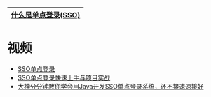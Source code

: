 


[什么是单点登录(SSO)](https://juejin.im/post/6844903845424971783)|
---|

# 视频

* [SSO单点登录](https://www.bilibili.com/video/av53861302?from=search&seid=5175180837383986115)
* [SSO单点登录快速上手与项目实战](https://www.bilibili.com/video/av57753627?from=search&seid=5175180837383986115)
* [大神分分钟教你学会用Java开发SSO单点登录系统，还不接速速接好](https://www.bilibili.com/video/av11915598?from=search&seid=5175180837383986115)
